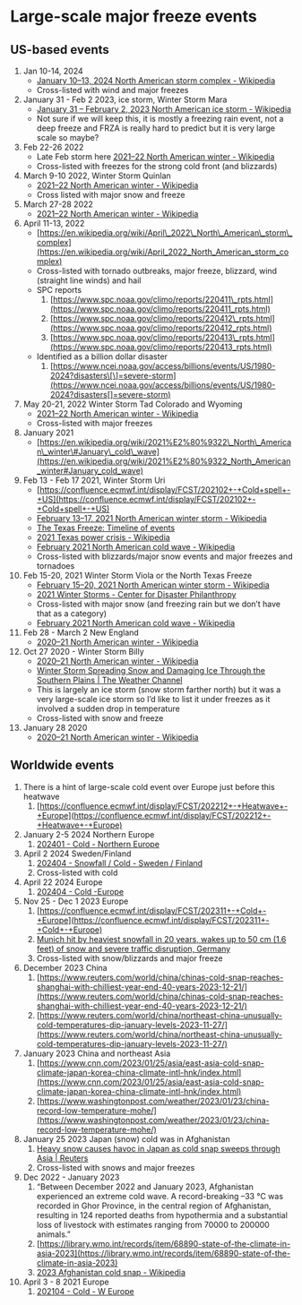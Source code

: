 # Large-scale major freeze events 

## US-based events

1. Jan 10-14, 2024   
   * [January 10–13, 2024 North American storm complex \- Wikipedia](https://en.wikipedia.org/wiki/January_10%E2%80%9313,_2024_North_American_storm_complex)  
   * Cross-listed with wind and major freezes  
2. January 31 \- Feb 2 2023, ice storm, Winter Storm Mara  
   * [January 31 – February 2, 2023 North American ice storm \- Wikipedia](https://en.wikipedia.org/wiki/January_31_%E2%80%93_February_2,_2023_North_American_ice_storm)   
   * Not sure if we will keep this, it is mostly a freezing rain event, not a deep freeze and FRZA is really hard to predict but it is very large scale so maybe?  
3. Feb 22-26 2022  
   * Late Feb storm here [2021–22 North American winter \- Wikipedia](https://en.wikipedia.org/wiki/2021%E2%80%9322_North_American_winter#Late_February_winter_storm)    
   * Cross-listed with freezes for the strong cold front (and blizzards)  
4. March 9-10 2022, Winter Storm Quinlan  
   * [2021–22 North American winter \- Wikipedia](https://en.wikipedia.org/wiki/2021%E2%80%9322_North_American_winter#Mid-March_winter_storm_and_cold_wave)   
   * Cross listed with major snow and freeze  
5. March 27-28 2022  
   * [2021–22 North American winter \- Wikipedia](https://en.wikipedia.org/wiki/2021%E2%80%9322_North_American_winter#Late_March_Northeast_cold_snap)   
6. April 11-13, 2022  
   * [https://en.wikipedia.org/wiki/April\_2022\_North\_American\_storm\_complex](https://en.wikipedia.org/wiki/April_2022_North_American_storm_complex)   
   * Cross-listed with tornado outbreaks, major freeze, blizzard, wind (straight line winds) and hail  
   * SPC reports  
     1. [https://www.spc.noaa.gov/climo/reports/220411\_rpts.html](https://www.spc.noaa.gov/climo/reports/220411_rpts.html)   
     2. [https://www.spc.noaa.gov/climo/reports/220412\_rpts.html](https://www.spc.noaa.gov/climo/reports/220412_rpts.html)   
     3. [https://www.spc.noaa.gov/climo/reports/220413\_rpts.html](https://www.spc.noaa.gov/climo/reports/220413_rpts.html)   
   * Identified as a billion dollar disaster   
     1. [https://www.ncei.noaa.gov/access/billions/events/US/1980-2024?disasters\[\]=severe-storm](https://www.ncei.noaa.gov/access/billions/events/US/1980-2024?disasters[]=severe-storm)  
7. May 20-21, 2022 Winter Storm Tad Colorado and Wyoming  
   * [2021–22 North American winter \- Wikipedia](https://en.wikipedia.org/wiki/2021%E2%80%9322_North_American_winter#Late_May_winter_storm)  
   * Cross-listed with major freezes  
8. January 2021  
   * [https://en.wikipedia.org/wiki/2021%E2%80%9322\_North\_American\_winter\#January\_cold\_wave](https://en.wikipedia.org/wiki/2021%E2%80%9322_North_American_winter#January_cold_wave)   
9. Feb 13 \- Feb 17 2021, Winter Storm Uri  
   * [https://confluence.ecmwf.int/display/FCST/202102+-+Cold+spell+-+US](https://confluence.ecmwf.int/display/FCST/202102+-+Cold+spell+-+US)   
   * [February 13–17, 2021 North American winter storm \- Wikipedia](https://en.wikipedia.org/wiki/February_13%E2%80%9317,_2021_North_American_winter_storm)   
   * [The Texas Freeze: Timeline of events](https://environmentamerica.org/texas/center/articles/the-texas-freeze-timeline-of-events/)  
   * [2021 Texas power crisis \- Wikipedia](https://en.wikipedia.org/wiki/2021_Texas_power_crisis)  
   * [February 2021 North American cold wave \- Wikipedia](https://en.wikipedia.org/wiki/February_2021_North_American_cold_wave)    
   * Cross-listed with blizzards/major snow events and major freezes and tornadoes  
10. Feb 15-20, 2021 Winter Storm Viola or the North Texas Freeze  
    * [February 15–20, 2021 North American winter storm \- Wikipedia](https://en.wikipedia.org/wiki/February_15%E2%80%9320,_2021_North_American_winter_storm)   
    * [2021 Winter Storms \- Center for Disaster Philanthropy](https://disasterphilanthropy.org/disasters/2021-winter-storms/)   
    * Cross-listed with major snow (and freezing rain but we don’t have that as a category)  
    * [February 2021 North American cold wave \- Wikipedia](https://en.wikipedia.org/wiki/February_2021_North_American_cold_wave)  
11. Feb 28 \- March 2 New England  
    * [2020–21 North American winter \- Wikipedia](https://en.wikipedia.org/wiki/2020%E2%80%9321_North_American_winter)   
12. Oct 27 2020 \- Winter Storm Billy  
    * [2020–21 North American winter \- Wikipedia](https://en.wikipedia.org/wiki/2020%E2%80%9321_North_American_winter)   
    * [Winter Storm Spreading Snow and Damaging Ice Through the Southern Plains | The Weather Channel](https://weather.com/storms/winter/news/2020-10-24-winter-storm-billy-snow-blizzard-rockies-plains)   
    * This is largely an ice storm (snow storm farther north) but it was a very large-scale ice storm so I’d like to list it under freezes as it involved a sudden drop in temperature  
    * Cross-listed with snow and freeze  
13. January 28 2020  
    * [2020–21 North American winter \- Wikipedia](https://en.wikipedia.org/wiki/2020%E2%80%9321_North_American_winter) 

## Worldwide events

1. There is a hint of large-scale cold event over Europe just before this heatwave  
   1. [https://confluence.ecmwf.int/display/FCST/202212+-+Heatwave+-+Europe](https://confluence.ecmwf.int/display/FCST/202212+-+Heatwave+-+Europe)   
2. January 2-5 2024 Northern Europe  
   1. [202401 \- Cold \- Northern Europe](https://confluence.ecmwf.int/display/FCST/202401+-+Cold+-+Northern+Europe)   
3. April 2 2024 Sweden/Finland  
   1. [202404 \- Snowfall / Cold \- Sweden / Finland](https://confluence.ecmwf.int/pages/viewpage.action?pageId=402638917)   
   2. Cross-listed with cold  
4. April 22 2024 Europe  
   1. [202404 \- Cold \-Europe](https://confluence.ecmwf.int/display/FCST/202404+-+Cold+-Europe)   
5. Nov 25 \- Dec 1 2023 Europe  
   1. [https://confluence.ecmwf.int/display/FCST/202311+-+Cold+-+Europe](https://confluence.ecmwf.int/display/FCST/202311+-+Cold+-+Europe)  
   2. [Munich hit by heaviest snowfall in 20 years, wakes up to 50 cm (1.6 feet) of snow and severe traffic disruption, Germany](https://watchers.news/2023/12/02/munich-hit-by-heaviest-snowfall-in-20-years-wakes-up-to-50-cm-1-6-feet-of-snow-and-severe-traffic-disruption-germany/)   
   3. Cross-listed with snow/blizzards and major freeze  
6. December 2023 China   
   1. [https://www.reuters.com/world/china/chinas-cold-snap-reaches-shanghai-with-chilliest-year-end-40-years-2023-12-21/](https://www.reuters.com/world/china/chinas-cold-snap-reaches-shanghai-with-chilliest-year-end-40-years-2023-12-21/)   
   2. [https://www.reuters.com/world/china/northeast-china-unusually-cold-temperatures-dip-january-levels-2023-11-27/](https://www.reuters.com/world/china/northeast-china-unusually-cold-temperatures-dip-january-levels-2023-11-27/)   
7. January 2023 China and northeast Asia  
   1. [https://www.cnn.com/2023/01/25/asia/east-asia-cold-snap-climate-japan-korea-china-climate-intl-hnk/index.html](https://www.cnn.com/2023/01/25/asia/east-asia-cold-snap-climate-japan-korea-china-climate-intl-hnk/index.html)   
   2. [https://www.washingtonpost.com/weather/2023/01/23/china-record-low-temperature-mohe/](https://www.washingtonpost.com/weather/2023/01/23/china-record-low-temperature-mohe/)   
8. January 25 2023 Japan (snow) cold was in Afghanistan   
   1. [Heavy snow causes havoc in Japan as cold snap sweeps through Asia | Reuters](https://www.reuters.com/world/asia-pacific/cars-stranded-flights-cancelled-heavy-snow-blankets-japan-2023-01-25/)  
   2. Cross-listed with snows and major freezes   
9. Dec 2022 \- January 2023  
   1. “Between December 2022 and January 2023, Afghanistan experienced an extreme cold wave. A record-breaking –33 °C was recorded in Ghor Province, in the central region of Afghanistan, resulting in 124 reported deaths from hypothermia and a substantial loss of livestock with estimates ranging from 70000 to 200000 animals.”   
   2. [https://library.wmo.int/records/item/68890-state-of-the-climate-in-asia-2023](https://library.wmo.int/records/item/68890-state-of-the-climate-in-asia-2023)   
   3. [2023 Afghanistan cold snap \- Wikipedia](https://en.wikipedia.org/wiki/2023_Afghanistan_cold_snap)   
10. April 3 \- 8 2021 Europe  
    1. [202104 \- Cold \- W Europe](https://confluence.ecmwf.int/display/FCST/202104+-+Cold+-+W+Europe) 